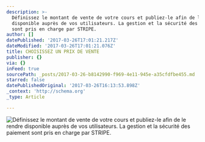 ```yaml
---
description: >-
  Définissez le montant de vente de votre cours et publiez-le afin de le rendre
  disponible auprès de vos utilisateurs. La gestion et la sécurité des paiement
  sont pris en charge par STRIPE.
author: []
datePublished: '2017-03-26T17:01:21.217Z'
dateModified: '2017-03-26T17:01:21.076Z'
title: CHOISISSEZ UN PRIX DE VENTE
publisher: {}
via: {}
inFeed: true
sourcePath: _posts/2017-03-26-b8142990-f969-4e11-945e-a35cfdfbe455.md
starred: false
datePublishedOriginal: '2017-03-26T16:13:53.898Z'
_context: 'http://schema.org'
_type: Article

---
```

![Définissez le montant de vente de votre cours et publiez-le afin de le rendre disponible auprès de vos utilisateurs. La gestion et la sécurité des paiement sont pris en charge par STRIPE.](https://the-grid-user-content.s3-us-west-2.amazonaws.com/0eb8c474-0521-4252-9b50-2fe732009359.png)